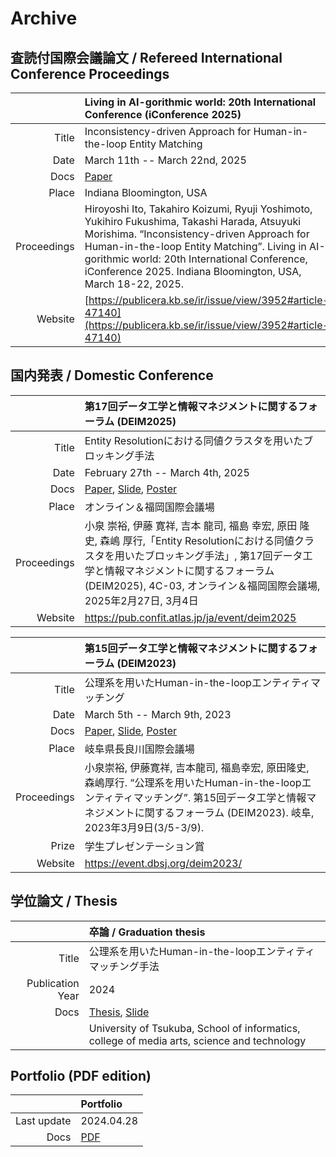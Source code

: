 Archive
==========================


査読付国際会議論文 / Refereed International Conference Proceedings
----------------

| | Living in AI-gorithmic world: 20th International Conference (iConference 2025) |
| ---: | :--- |
| Title | Inconsistency-driven Approach for Human-in-the-loop Entity Matching |
| Date | March 11th -- March 22nd, 2025 |
| Docs | [Paper](https://github.com/k1z3/archive/releases/download/iconference2025/k1z3-iconf2025-paper.pdf) |
| Place | Indiana Bloomington, USA |
| Proceedings | Hiroyoshi Ito, Takahiro Koizumi, Ryuji Yoshimoto, Yukihiro Fukushima, Takashi Harada, Atsuyuki Morishima. “Inconsistency-driven Approach for Human-in-the-loop Entity Matching”. Living in AI-gorithmic world: 20th International Conference, iConference 2025. Indiana Bloomington, USA, March 18-22, 2025. |
| Website | [https://publicera.kb.se/ir/issue/view/3952#article-47140](https://publicera.kb.se/ir/issue/view/3952#article-47140) |


国内発表 / Domestic Conference
-------------------------

| | 第17回データ工学と情報マネジメントに関するフォーラム (DEIM2025) |
| ---: | :--- |
| Title | Entity Resolutionにおける同値クラスタを用いたブロッキング手法 |
| Date | February 27th -- March 4th, 2025 |
| Docs | [Paper](https://github.com/k1z3/archive/releases/download/deim2025/k1z3-deim2025-paper.pdf), [Slide](https://github.com/k1z3/archive/releases/download/deim2025/k1z3-deim2025-slide.pdf), [Poster](https://github.com/k1z3/archive/releases/download/deim2025/k1z3-deim2025-poster.pdf) |
| Place | オンライン＆福岡国際会議場 |
| Proceedings | 小泉 崇裕, 伊藤 寛祥, 吉本 龍司, 福島 幸宏, 原田 隆史, 森嶋 厚行,「Entity Resolutionにおける同値クラスタを用いたブロッキング手法」, 第17回データ工学と情報マネジメントに関するフォーラム (DEIM2025), 4C-03, オンライン＆福岡国際会議場, 2025年2月27日, 3月4日 |
| Website | https://pub.confit.atlas.jp/ja/event/deim2025 |

| | 第15回データ工学と情報マネジメントに関するフォーラム (DEIM2023) |
| ---: | :--- |
| Title | 公理系を用いたHuman-in-the-loopエンティティマッチング |
| Date | March 5th -- March 9th, 2023 |
| Docs | [Paper](https://github.com/k1z3/archive/releases/download/deim2023/k1z3-deim2023-paper.pdf), [Slide](https://github.com/k1z3/archive/releases/download/deim2023/k1z3-deim2023-slide.pdf), [Poster](https://github.com/k1z3/archive/releases/download/deim2023/k1z3-deim2023-poster.pdf) |
| Place | 岐阜県長良川国際会議場 |
| Proceedings | 小泉崇裕, 伊藤寛祥, 吉本龍司, 福島幸宏, 原田隆史, 森嶋厚行. “公理系を用いたHuman-in-the-loopエンティティマッチング”. 第15回データ工学と情報マネジメントに関するフォーラム (DEIM2023). 岐阜, 2023年3月9日(3/5-3/9). |
| Prize | 学生プレゼンテーション賞 |
| Website | https://event.dbsj.org/deim2023/ |


学位論文 / Thesis
-----------------

| | 卒論 / Graduation thesis |
| ---: | :--- |
| Title | 公理系を用いたHuman-in-the-loopエンティティマッチング手法 |
| Publication Year | 2024 |
| Docs | [Thesis](https://github.com/k1z3/archive/releases/download/graduation-thesis/k1z3-graduation-thesis.pdf), [Slide](https://github.com/k1z3/archive/releases/download/graduation-thesis/k1z3-graduation-slide.pdf) |
| | University of Tsukuba, School of informatics, college of media arts, science and technology |


Portfolio (PDF edition)
----------------------

| | Portfolio |
| ---: | :--- |
| Last update | 2024.04.28 |
| Docs | [PDF](https://github.com/k1z3/archive/releases/download/portfolio/k1z3-portfolio.pdf) |
